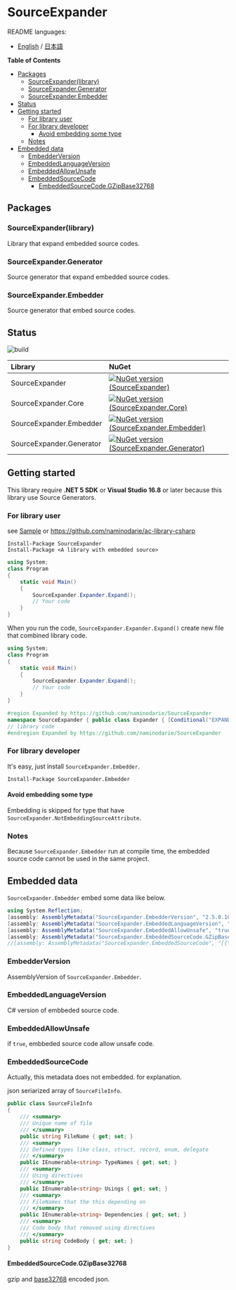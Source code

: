 # SourceExpander

README languages: 
- [English](README.md) / [日本語](README.ja.md)


<!-- START doctoc generated TOC please keep comment here to allow auto update -->
<!-- DON'T EDIT THIS SECTION, INSTEAD RE-RUN doctoc TO UPDATE -->
**Table of Contents**

- [Packages](#packages)
  - [SourceExpander(library)](#sourceexpanderlibrary)
  - [SourceExpander.Generator](#sourceexpandergenerator)
  - [SourceExpander.Embedder](#sourceexpanderembedder)
- [Status](#status)
- [Getting started](#getting-started)
  - [For library user](#for-library-user)
  - [For library developer](#for-library-developer)
    - [Avoid embedding some type](#avoid-embedding-some-type)
  - [Notes](#notes)
- [Embedded data](#embedded-data)
  - [EmbedderVersion](#embedderversion)
  - [EmbeddedLanguageVersion](#embeddedlanguageversion)
  - [EmbeddedAllowUnsafe](#embeddedallowunsafe)
  - [EmbeddedSourceCode](#embeddedsourcecode)
    - [EmbeddedSourceCode.GZipBase32768](#embeddedsourcecodegzipbase32768)

<!-- END doctoc generated TOC please keep comment here to allow auto update -->

## Packages

### SourceExpander(library)

Library that expand embedded source codes.


### SourceExpander.Generator

Source generator that expand embedded source codes.


### SourceExpander.Embedder

Source generator that embed source codes.

## Status

![build](https://github.com/naminodarie/SourceExpander/workflows/Build-Release-Publish/badge.svg?branch=master)

|Library|NuGet|
|:---|:---|
|SourceExpander|[![NuGet version (SourceExpander)](https://img.shields.io/nuget/v/SourceExpander.svg?style=flat-square)](https://www.nuget.org/packages/SourceExpander/)|
|SourceExpander.Core|[![NuGet version (SourceExpander.Core)](https://img.shields.io/nuget/v/SourceExpander.Core.svg?style=flat-square)](https://www.nuget.org/packages/SourceExpander.Core/)|
|SourceExpander.Embedder|[![NuGet version (SourceExpander.Embedder)](https://img.shields.io/nuget/v/SourceExpander.Embedder.svg?style=flat-square)](https://www.nuget.org/packages/SourceExpander.Embedder/)|
|SourceExpander.Generator|[![NuGet version (SourceExpander.Generator)](https://img.shields.io/nuget/v/SourceExpander.Generator.svg?style=flat-square)](https://www.nuget.org/packages/SourceExpander.Generator/)|

## Getting started

This library require **.NET 5 SDK** or **Visual Studio 16.8** or later because this library use Source Generators.

### For library user

see [Sample](/Sample) or https://github.com/naminodarie/ac-library-csharp

```
Install-Package SourceExpander
Install-Package <A library with embedded source>
```

```C#
using System;
class Program
{
    static void Main()
    {
        SourceExpander.Expander.Expand();
        // Your code
    }
}
```

When you run the code, `SourceExpander.Expander.Expand()` create new file that combined library code.

```C#
using System;
class Program
{
    static void Main()
    {
        SourceExpander.Expander.Expand();
        // Your code
    }
}

#region Expanded by https://github.com/naminodarie/SourceExpander
namespace SourceExpander { public class Expander { [Conditional("EXPANDER")] public static void Expand(string inputFilePath = null, string outputFilePath = null, bool ignoreAnyError = true) { } public static string ExpandString(string inputFilePath = null, bool ignoreAnyError = true) { return ""; } } } 
// library code
#endregion Expanded by https://github.com/naminodarie/SourceExpander
```

### For library developer

It's easy, just install `SourceExpander.Embedder`.

```
Install-Package SourceExpander.Embedder
```

#### Avoid embedding some type

Embedding is skipped for type that have `SourceExpander.NotEmbeddingSourceAttribute`.

### Notes
Because `SourceExpander.Embedder` run at compile time, the embedded source code cannot be used in the same project.

## Embedded data

`SourceExpander.Embedder` embed some data like below.

```C#
using System.Reflection;
[assembly: AssemblyMetadata("SourceExpander.EmbedderVersion", "2.5.0.101")]
[assembly: AssemblyMetadata("SourceExpander.EmbeddedLanguageVersion", "2")]
[assembly: AssemblyMetadata("SourceExpander.EmbeddedAllowUnsafe", "true")]
[assembly: AssemblyMetadata("SourceExpander.EmbeddedSourceCode.GZipBase32768", "㘅桠ҠҠԀᏕ䴾阺㹈斪筟楸厮嫉盆炚磈臤梽胍㦬竂帙詪煩㔬樄ᗗ踜鲯诇ᠩ珱䪜䐽闾鱏珣茙灸䏙⨧㤄寨砳⬅ស䮙松Ꝉ㥅䱀餯ꃣ虱嫁榏㪰糰蝃技夛䥘谼礞䐿斄禕蚷屔彺㪪賳鱥䝢鰨覶⬴誼⬼獬鞨胒宝䭴摺眚䅗䃝䚏隻嫻痛簴Ꜿ変⇣㇋聼欈Ꭽ墷霶勎嶐窢銖㤁┠䁺⠛缧䋹凬☂䁸栣僼邐䑹瘜蛭諠賿㨚咈鍂ꄱ禱唨毊崨叼緭䥜榄闺䦖麷䘘㨵ᖶ琜鎎ᰇ髎飭㪬採ꅈ㥞盧䢽䃘煃⬘喔渻莖案ᯋ硟ꋛ叝谴缄ꍢ⋗溁ᣒ颂浢ꍈꉭ㑆焤鹠杳煄㾳䴡䂱㙽楯裦鷬梙掫取颤⩑㰑㕋ꂤ碎麓㾕昖啘繅餬簚盎鍣䨽籭詽绑襌硲❞擧ꌥ膩辪聫㭒珥㴟囓䓖焜铽痢ꊆꍼᓥ囦纇維Ⲡ㤬垇螇感縋㼎砾褳強襓瀕樥阵瀭蜺兔峃絻藈萢饑㶬櫊綖嶅鏕㻶坶禵䓓Ⴐ咇詤煑⬐毱㱒獅鐥椳䖑ᙋ冄㴼㗭隯顑命貽职葅苫⢸栚䀹䢳噂槝䲰䰮⇷ᔈ⎙䕪絑㝖垿䞉場珟䉛㰭䵶日憭蕼馣㸩涴䓋䃇懚鹯琥镌ⴊ電萞猛流癊⏔恚Ԉң")]
//[assembly: AssemblyMetadata("SourceExpander.EmbeddedSourceCode", "[{\"CodeBody\":\"namespace SampleLibrary { public static class Bit { [MethodImpl(MethodImplOptions.AggressiveInlining)] public static int ExtractLowestSetBit(int n) { if (Bmi1.IsSupported) { return (int)Bmi1.ExtractLowestSetBit((uint)n); } return n & -n; } } } \",\"Dependencies\":[],\"FileName\":\"_SampleLibrary>Bit.cs\",\"TypeNames\":[\"SampleLibrary.Bit\"],\"Usings\":[\"using System.Runtime.CompilerServices;\",\"using System.Runtime.Intrinsics.X86;\"]},{\"CodeBody\":\"namespace SampleLibrary { public static class Put { private static readonly Xorshift rnd = new Xorshift(); public static void WriteRandom() { Trace.WriteLine(rnd.Next()); } } } \",\"Dependencies\":[\"_SampleLibrary>Xorshift.cs\"],\"FileName\":\"_SampleLibrary>Put.cs\",\"TypeNames\":[\"SampleLibrary.Put\"],\"Usings\":[\"using System.Diagnostics;\"]},{\"CodeBody\":\"namespace SampleLibrary { public class Xorshift : Random { private uint x = 123456789; private uint y = 362436069; private uint z = 521288629; private uint w; private static readonly Random rnd = new Random(); public Xorshift() : this(rnd.Next()) { } public Xorshift(int seed) { w = (uint)seed; } protected override double Sample() { return InternalSample() * (1.0 \\/ uint.MaxValue); } private uint InternalSample() { uint t = x ^ (x << 11); x = y; y = z; z = w; return w = (w ^ (w >> 19)) ^ (t ^ (t >> 8)); } } } \",\"Dependencies\":[],\"FileName\":\"_SampleLibrary>Xorshift.cs\",\"TypeNames\":[\"SampleLibrary.Xorshift\"],\"Usings\":[\"using System;\"]}]")]
```


### EmbedderVersion

AssemblyVersion of `SourceExpander.Embedder`.

### EmbeddedLanguageVersion

C# version of embbeded source code.

### EmbeddedAllowUnsafe

if `true`, embbeded source code allow unsafe code.

### EmbeddedSourceCode

Actually, this metadata does not embedded. for explanation.

json seriarized array of `SourceFileInfo`.

```C#
public class SourceFileInfo
{
    /// <summary>
    /// Unique name of file
    /// </summary>
    public string FileName { get; set; }
    /// <summary>
    /// Defined types like class, struct, record, enum, delegate
    /// </summary>
    public IEnumerable<string> TypeNames { get; set; }
    /// <summary>
    /// Using directives
    /// </summary>
    public IEnumerable<string> Usings { get; set; }
    /// <summary>
    /// FileNames that the this depending on
    /// </summary>
    public IEnumerable<string> Dependencies { get; set; }
    /// <summary>
    /// Code body that removed using directives
    /// </summary>
    public string CodeBody { get; set; }
}
```

#### EmbeddedSourceCode.GZipBase32768

gzip and [base32768](https://github.com/naminodarie/Base32768/) encoded json.

